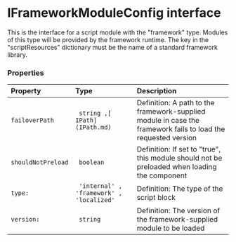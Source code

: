 # IFrameworkModuleConfig interface

This is the interface for a script module with the "framework" type. Modules of this type will be provided by the 
framework runtime. The key in the "scriptResources" dictionary must be the name of a standard framework library. 




### Properties

| Property	   | Type	| Description|
|:-------------|:-------|:-----------|
|`failoverPath`      |` string ,[ IPath](IPath.md)` | Definition: A path to the framework-supplied module in case the framework fails to load the requested version |
|`shouldNotPreload`      |` boolean` | Definition: If set to "true", this module should not be preloaded when loading the component |
|`type:`      |` 'internal' , 'framework' , 'localized'` | Definition: The type of the script block |
|`version:`      |` string` | Definition: The version of the framework-supplied module to be loaded |




